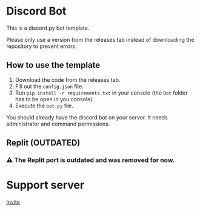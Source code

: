 # Discord Bot
This is a discord.py bot template.

Please only use a version from the releases tab instead of downloading the repository to prevent errors.

## How to use the template
1. Download the code from the releases tab.
2. Fill out the `config.json` file.
3. Run `pip install -r requirements.txt` in your console (the `Bot` folder has to be open in you console).
4. Execute the `bot.py` file.

You should already have the discord bot on your server. It needs administrator and command permissions.

## Replit (OUTDATED)
### :warning: The Replit port is outdated and was removed for now.

# Support server
[Invite](https://discord.gg/JVyyDukQqV)
